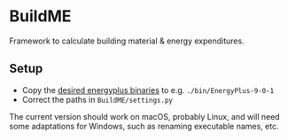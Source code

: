 # BuildME

Framework to calculate building material & energy expenditures.

## Setup

- Copy the [desired energyplus binaries](https://energyplus.net/downloads) to e.g. `./bin/EnergyPlus-9-0-1`
- Correct the paths in `BuildME/settings.py`

The current version should work on macOS, probably Linux, and will need some adaptations for Windows, such as renaming executable names, etc.



